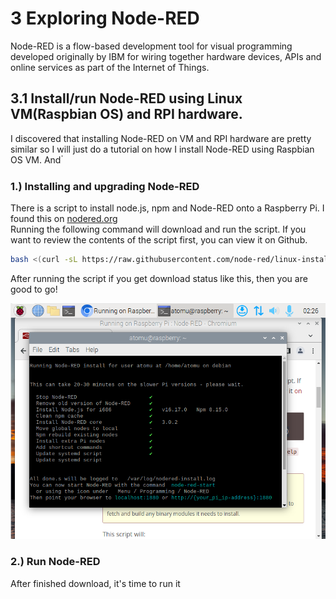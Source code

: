 # 3  Exploring Node-RED
Node-RED is a flow-based development tool for visual programming developed originally by IBM for wiring together hardware devices, APIs and online services as part of the Internet of Things.

## 3.1  Install/run Node-RED using Linux VM(Raspbian OS) and RPI hardware.
I discovered that installing Node-RED on VM and RPI hardware are pretty similar so I will just do a tutorial on how I install Node-RED using Raspbian OS VM. And ่

### 1.) Installing and upgrading Node-RED
There is a script to install node.js, npm and Node-RED onto a Raspberry Pi. I found this on [nodered.org](https://nodered.org/docs/getting-started/raspberrypi)  
Running the following command will download and run the script. If you want to review the contents of the script first, you can view it on Github.  
```bash
bash <(curl -sL https://raw.githubusercontent.com/node-red/linux-installers/master/deb/update-nodejs-and-nodered)
```  
After running the script if you get download status like this, then you are good to go!  
  
![DLnodered](PIC_nodered/nodered_dlstatus.png)  

### 2.) Run Node-RED
After finished download, it's time to run it
